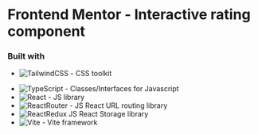 # Frontend Mentor - Interactive rating component
### Built with

*   ![TailwindCSS](https://img.shields.io/badge/tailwindcss-%2338B2AC.svg?style=for-the-badge&logo=tailwind-css&logoColor=white) - CSS toolkit
- ![TypeScript](https://img.shields.io/badge/TypeScript-007ACC?style=for-the-badge&logo=typescript&logoColor=white) - Classes/Interfaces  for Javascript 
- ![React](https://img.shields.io/badge/React-20232A?style=for-the-badge&logo=react&logoColor=61DAFB) - JS library
- ![ReactRouter](https://img.shields.io/badge/React_Router-CA4245?style=for-the-badge&logo=react-router&logoColor=white) - JS React URL routing library
- ![ReactRedux](https://img.shields.io/badge/Redux-593D88?style=for-the-badge&logo=redux&logoColor=white) JS React Storage library
- ![Vite](https://img.shields.io/badge/Vite-B73BFE?style=for-the-badge&logo=vite&logoColor=FFD62E) - Vite framework